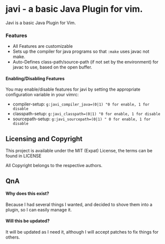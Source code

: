 # javi - a basic Java Plugin for vim.

   Javi is a basic Java Plugin for Vim.

### Features
- All Features are customizable
- Sets up the compiler for java programs so that `:make` uses javac not make.
- Auto-Defines class-path/source-path (if not set by the environment) for javac to use, based on the open buffer.

#### Enabling/Disabling Features
You may enable/disable features for javi by setting the appropriate configuration variable in your vimrc:
- compiler-setup: `g:javi_compiler_java=(0|1) "0 for enable, 1 for disable`
- classpath-setup: `g:javi_classpath=(0|1) "0 for enable, 1 for disable`
- sourcepath-setup: `g:javi_sourcepath=(0|1) " 0 for enable, 1 for disable`

## Licensing and Copyright
This project is available under the MIT (Expat) License, the terms can be found in LICENSE

All Copyright belongs to the respective authors.

## QnA  
#### Why does this exist?  
  Because I had several things I wanted, and decided to shove them into a plugin, so I can easily manage it.

#### Will this be updated?
  It will be updated as I need it, although I will accept patches to fix things for others.
